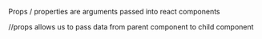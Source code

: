 Props / properties  are arguments  passed into  react components

//props allows us to pass data  from parent  component  to child component